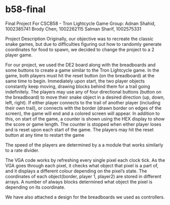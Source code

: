 # b58-final
Final Project For CSCB58 - Tron Lightcycle Game
Group: 
	Adnan Shahid, 	1002385741
	Brody Chen, 	  1002262115
	Salman Sharif,  1002575331

Project Description
Originally, our objective was to recreate the classic snake games, but due to difficulties figuring out how to randomly generate coordinates for food to spawn, we decided to change the project to a 2 player game.

For our project, we used the DE2 board along with the breadboards and some buttons to create  a game similar to the Tron Lightcycle game. 
In the game, both players must hit the reset button (on the breadboard) at the same time to begin. Immediately upon start, the two player objects constantly keep moving, drawing blocks behind them for a trail going indefinitely. The players may use any of four directional buttons (button on the breadboard) to move their snake object in a desired direction (up, down, left, right). If either player connects to the trail of another player (including their own trail), or connects with the border (drawn border on edges of the screen), the game will end and a colored screen will appear. In addition to this, on start of the game, a counter is shown using the HEX display to show the score or game length. The counter is stopped when either player loses and is reset upon each start of the game. The players may hit the reset button at any time to restart the game

The speed of the players are determined by a a module that works similarly to a rate divider.

The VGA code works by refreshing every single pixel each clock tick. As the VGA goes through each pixel, it checks what object that pixel is a part of, and it displays a different colour depending on the pixel’s state. The coordinates of each object(border, player 1, player2) are stored in different arrays. A number of always blocks determined what object the pixel is depending on its coordinate.

We have also attached a design for the breadboards we used as controllers.
